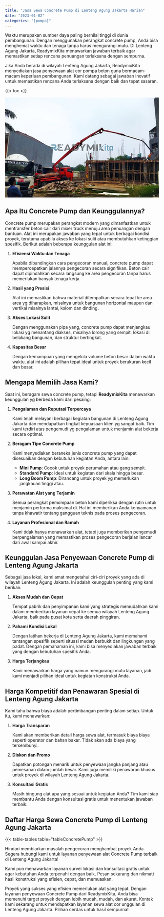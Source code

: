 ```yaml
---
title: "Jasa Sewa Concrete Pump di Lenteng Agung Jakarta Harian"
date: "2023-01-02"
categories: "[pompa]"
---
```


Waktu merupakan sumber daya paling bernilai tinggi di dunia pembangunan. Dengan menggunakan perangkat concrete pump, Anda bisa menghemat waktu dan tenaga tanpa harus mengurangi mutu. Di Lenteng Agung Jakarta, ReadymixKita menawarkan jawaban terbaik agar memastikan setiap rencana penuangan terlaksana dengan sempurna.

Jika Anda berada di wilayah Lenteng Agung Jakarta, ReadymixKita menyediakan jasa penyewaan alat cor pompa beton guna bermacam-macam keperluan pembangunan. Kami datang sebagai jawaban inovatif untuk memastikan rencana Anda terlaksana dengan baik dan tepat sasaran.

{{< toc >}}

![Jasa Sewa Concrete Pump di Lenteng Agung Jakarta Harian](/images/pompa/sewa-pompa-16.jpg)

## Apa Itu Concrete Pump dan Keunggulannya?

Concrete pump merupakan perangkat modern yang dimanfaatkan untuk mentransfer beton cair dari mixer truck menuju area penuangan dengan bantuan. Alat ini merupakan jawaban yang tepat untuk berbagai kondisi proyek, terutama apabila akses ke lokasi sulit atau membutuhkan ketinggian spesifik. Berikut adalah beberapa keunggulan alat ini:

1. **Efisiensi Waktu dan Tenaga**

   Apabila dibandingkan cara pengecoran manual, concrete pump dapat mempercepatkan jalannya pengecoran secara signifikan. Beton cair dapat dipindahkan secara langsung ke area pengecoran tanpa harus memerlukan banyak tenaga kerja.

2. **Hasil yang Presisi**

   Alat ini memastikan bahwa material ditempatkan secara tepat ke area area yg diharapkan, misalnya untuk bangunan horizontal maupun dan vertikal misalnya lantai, kolom dan dinding.

3. **Akses Lokasi Sulit**

   Dengan menggunakan pipa yang, concrete pump dapat menjangkau lokasi yg menantang diakses, misalnya lorong yang sempit, lokasi di belakang bangunan, dan struktur bertingkat.

4. **Kapasitas Besar**

   Dengan kemampuan yang mengelola volume beton besar dalam waktu waktu, alat ini adalah pilihan tepat ideal untuk proyek berukuran kecil dan besar.

## Mengapa Memilih Jasa Kami?

Saat ini, beragam sewa concrete pump, tetapi **ReadymixKita** menawarkan keunggulan yg berbeda kami dari pesaing:

1. **Pengalaman dan Reputasi Terpercaya**

   Kami telah melayani berbagai kegiatan bangunan di Lenteng Agung Jakarta dan mendapatkan tingkat kepuasaan klien yg sangat baik. Tim kami terdiri atas pengemudi yg pengalaman untuk menjamin alat bekerja secara optimal.

2. **Beragam Tipe Concrete Pump**

   Kami menyediakan beraneka jenis concrete pump yang dapat disesuaikan dengan kebutuhan kegiatan Anda, antara lain:
   - **Mini Pump**: Cocok untuk proyek perumahan atau gang sempit.
   - **Standard Pump**: Ideal untuk kegiatan dari skala hingga besar.
   - **Long Boom Pump**: Dirancang untuk proyek yg memerlukan jangkauan tinggi atau.

3. **Perawatan Alat yang Terjamin**

   Semua perangkat pemompaan beton kami diperiksa dengan rutin untuk menjamin performa maksimal di. Hal ini memberikan Anda kenyamanan tanpa khawatir tentang gangguan teknis pada proses pengecoran.

4. **Layanan Profesional dan Ramah**

   Kami tidak hanya menawarkan alat, tetapi juga memberikan pengemudi berpengalaman yang memastikan proses pengecoran berjalan lancar dari awal sampai akhir.

## Keunggulan Jasa Penyewaan Concrete Pump di Lenteng Agung Jakarta

Sebagai jasa lokal, kami amat mengetahui ciri-ciri proyek yang ada di wilayah Lenteng Agung Jakarta. Ini adalah keunggulan penting yang kami berikan:

1. **Akses Mudah dan Cepat**

   Tempat pabrik dan penyimpanan kami yang strategis memudahkan kami dalam memberikan layanan cepat ke semua wilayah Lenteng Agung Jakarta, baik pada pusat kota serta daerah pinggiran.

2. **Pahami Kondisi Lokal**

   Dengan latihan bekerja di Lenteng Agung Jakarta, kami memahami tantangan spesifik seperti situasi medan berbukit dan lingkungan yang padat. Dengan pemahaman ini, kami bisa menyediakan jawaban terbaik yang dengan kebutuhan spesifik Anda.

3. **Harga Terjangkau**

   Kami menawarkan harga yang namun mengurangi mutu layanan, jadi kami menjadi pilihan ideal untuk kegiatan konstruksi Anda.

## Harga Kompetitif dan Penawaran Spesial di Lenteng Agung Jakarta

Kami tahu bahwa biaya adalah pertimbangan penting dalam setiap. Untuk itu, kami menawarkan:

1. **Harga Transparan**

   Kami akan memberikan detail harga sewa alat, termasuk biaya biaya seperti operator dan bahan bakar. Tidak akan ada biaya yang tersembunyi.

2. **Diskon dan Promo**

   Dapatkan potongan menarik untuk penyewaan jangka panjang atau pemesanan dalam jumlah besar. Kami juga memiliki penawaran khusus untuk proyek di wilayah Lenteng Agung Jakarta.

3. **Konsultasi Gratis**

   Masih bingung alat apa yang sesuai untuk kegiatan Anda? Tim kami siap membantu Anda dengan konsultasi gratis untuk menentukan jawaban terbaik.

## Daftar Harga Sewa Concrete Pump di Lenteng Agung Jakarta

{{< table-tables table="tableConcretePump" >}}

Hindari membiarkan masalah pengecoran menghambat proyek Anda. Segera hubungi kami untuk layanan penyewaan alat Concrete Pump terbaik di Lenteng Agung Jakarta!

Kami pun menawarkan layanan survei lokasi dan konsultasi gratis untuk agar kebutuhan Anda terpenuhi dengan baik. Pesan sekarang dan nikmati hasil konstruksi yang efisien, cepat, dan memuaskan.

Proyek yang sukses yang efisien memerlukan alat yang tepat. Dengan layanan penyewaan Concrete Pump dari ReadymixKita, Anda bisa memenuhi target proyek dengan lebih mudah, mudah, dan akurat. Kontak kami sekarang untuk mendapatkan layanan sewa alat cor unggulan di Lenteng Agung Jakarta. Pilihan cerdas untuk hasil sempurna!